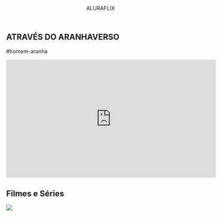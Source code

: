 

<html lang="pt-br'> 


<head>
    <link rel="stylesheet" href="style.css"/>
    <link rel="preconnect" href="https://fonts.googleapis.com">
<link rel="preconnect" href="https://fonts.gstatic.com" crossorigin>
<link href="https://fonts.googleapis.com/css2?family=Ubuntu+Mono:ital,wght@0,400;0,700;1,400;1,700&display=swap" rel="stylesheet">
    <title>aluraflix</title> 
</head>

<body>

<header>ALURAFLIX</header>

<section>

<div class="ChamadaDeTexto">
<h1>ATRAVÉS DO ARANHAVERSO</h1>
<p>#homem-aranha</p>
</div>

<div>
<iframe width="560" height="315" src="https://www.youtube.com/embed/gt_fAE1Eg2Q?si=6eY8uERxKPy9CEYn" title="YouTube video player" frameborder="0" allow="accelerometer; autoplay; clipboard-write; encrypted-media; gyroscope; picture-in-picture; web-share" referrerpolicy="strict-origin-when-cross-origin" allowfullscreen></iframe>
</div>

</section>

<section>
<h2>Filmes e Séries</h2>
<div>
<a href="https://www.youtube.com/watch?v=cs15QqG6Gjc">
<img src="https://img.youtube.com/vi/cs15QqG6Gjc/maxresdefault.jpg" />
</a>
<div>

</section>

</body>



</html>